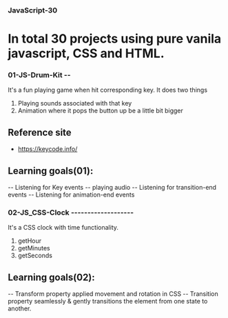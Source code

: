 ### JavaScript-30
# In total 30 projects using pure vanila javascript, CSS and HTML.

### 01-JS-Drum-Kit -- 
It's a fun playing game when hit corresponding key. It does two things
1. Playing sounds associated with that key
2. Animation where it pops the button up be a little bit bigger 

## Reference site 
- https://keycode.info/

## Learning goals(01): 
-- Listening for Key events
-- playing audio
-- Listening for transition-end events
-- Listening for animation-end events


### 02-JS_CSS-Clock -------------------
It's a CSS clock with time functionality.
1. getHour
2. getMinutes
3. getSeconds


## Learning goals(02): 
-- Transform property applied movement and rotation in CSS
-- Transition property seamlessly & gently transitions
   the element from one state to another.
